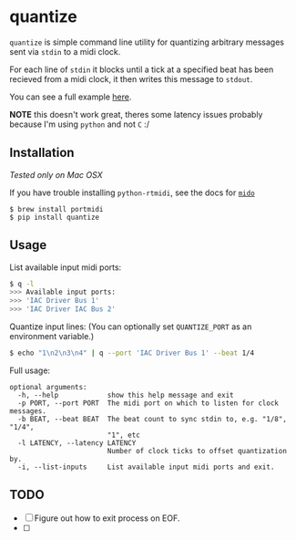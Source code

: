 quantize
========

`quantize` is simple command line utility for quantizing arbitrary messages sent via `stdin` to a midi clock.

For each line of `stdin` it blocks until a tick at a specified beat has been recieved from a midi clock, it then writes this message to `stdout`.

You can see a full example [here](example/).

**NOTE** this doesn't work great, theres some latency issues probably because I'm using `python` and not `C` :/

## Installation
_Tested only on Mac OSX_

If you have trouble installing `python-rtmidi`, see the docs for [`mido`](http://mido.readthedocs.org/en/latest/installing.html)
```
$ brew install portmidi
$ pip install quantize
```

## Usage

List available input midi ports:

```bash
$ q -l 
>>> Available input ports:
>>> 'IAC Driver Bus 1'
>>> 'IAC Driver IAC Bus 2'
``` 

Quantize input lines:
(You can optionally set `QUANTIZE_PORT` as an environment variable.)

```bash
$ echo "1\n2\n3\n4" | q --port 'IAC Driver Bus 1' --beat 1/4
```

Full usage:

```
optional arguments:
  -h, --help            show this help message and exit
  -p PORT, --port PORT  The midi port on which to listen for clock messages.
  -b BEAT, --beat BEAT  The beat count to sync stdin to, e.g. "1/8", "1/4",
                        "1", etc
  -l LATENCY, --latency LATENCY
                        Number of clock ticks to offset quantization by.
  -i, --list-inputs     List available input midi ports and exit.
```

## TODO 

- [ ] Figure out how to exit process on EOF.
- [ ]
